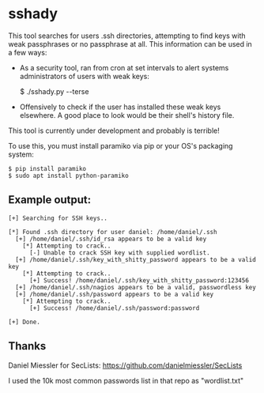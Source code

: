 # sshady

This tool searches for users .ssh directories, attempting to find keys
with weak passphrases or no passphrase at all. This information can be
used in a few ways:

- As a security tool, ran from cron at set intervals to alert systems
  administrators of users with weak keys:

	$ ./sshady.py --terse

- Offensively to check if the user has installed these weak keys
  elsewhere. A good place to look would be their shell's history file.

This tool is currently under development and probably is terrible!

To use this, you must install paramiko via pip or your OS's packaging
system:

	$ pip install paramiko
	$ sudo apt install python-paramiko

## Example output:

```
[+] Searching for SSH keys..

[*] Found .ssh directory for user daniel: /home/daniel/.ssh
  [+] /home/daniel/.ssh/id_rsa appears to be a valid key
    [*] Attempting to crack..
      [-] Unable to crack SSH key with supplied wordlist.
  [+] /home/daniel/.ssh/key_with_shitty_password appears to be a valid key
    [*] Attempting to crack..
      [+] Success! /home/daniel/.ssh/key_with_shitty_password:123456
  [+] /home/daniel/.ssh/nagios appears to be a valid, passwordless key
  [+] /home/daniel/.ssh/password appears to be a valid key
    [*] Attempting to crack..
      [+] Success! /home/daniel/.ssh/password:password

[+] Done.
```

## Thanks

Daniel Miessler for SecLists:
https://github.com/danielmiessler/SecLists

I used the 10k most common passwords list in that repo as
"wordlist.txt"

